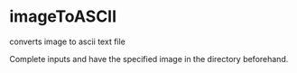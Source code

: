 # imageToASCII
converts image to ascii text file

Complete inputs and have the specified image in the directory beforehand.
